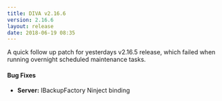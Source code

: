 ```yaml
---
title: DIVA v2.16.6
version: 2.16.6
layout: release
date: 2018-06-19 08:35
---
```


A quick follow up patch for yesterdays v2.16.5 release, which failed when running overnight scheduled maintenance tasks.

#### Bug Fixes

* **Server:** IBackupFactory Ninject binding